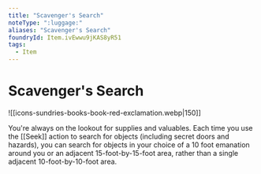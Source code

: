 ```yaml
---
title: "Scavenger's Search"
noteType: ":luggage:"
aliases: "Scavenger's Search"
foundryId: Item.ivEwwu9jKAS8yR51
tags:
  - Item
---
```


# Scavenger's Search
![[icons-sundries-books-book-red-exclamation.webp|150]]

You're always on the lookout for supplies and valuables. Each time you use the [[Seek]] action to search for objects (including secret doors and hazards), you can search for objects in your choice of a 10 foot emanation around you or an adjacent 15-foot-by-15-foot area, rather than a single adjacent 10-foot-by-10-foot area.
